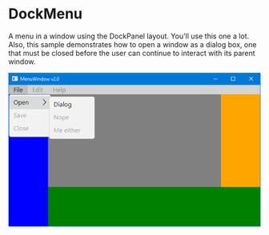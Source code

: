 # DockMenu

A menu in a window using the DockPanel layout. You'll use this one a lot. Also, this
sample demonstrates how to open a window as a dialog box, one that must be closed
before the user can continue to interact with its parent window.

![A window with a menu.](ScreenCap.png "A window with a menu.")